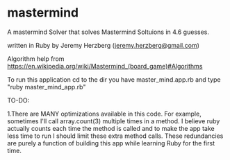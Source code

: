 # mastermind
A mastermind Solver that solves Mastermind Soltuions in 4.6 guesses.

written in Ruby by Jeremy Herzberg (jeremy.herzberg@gmail.com)

Algorithm help from https://en.wikipedia.org/wiki/Mastermind_(board_game)#Algorithms

To run this application cd to the dir you have master_mind.app.rb and type "ruby master_mind_app.rb" 

TO-DO:

1.There are MANY optimizations available in this code. For example, sometimes I'll call array.count(3) multiple times in a method. I believe ruby actually counts each time the method is called and to make the app take less time to run I should limit these extra method calls. These redundancies are purely a function of building this app while learning Ruby for the first time.
